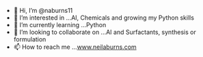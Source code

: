 - 👋 Hi, I’m @naburns11
- 👀 I’m interested in ...AI, Chemicals and growing my Python skills
- 🌱 I’m currently learning ...Python
- 💞️ I’m looking to collaborate on ...AI and Surfactants, synthesis or formulation
- 📫 How to reach me ...www.neilaburns.com



<!---
naburns11/naburns11 is a ✨ special ✨ repository because its `README.md` (this file) appears on your GitHub profile.
You can click the Preview link to take a look at your changes.
--->

